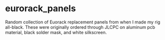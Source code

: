 # eurorack_panels

Random collection of Euorack replacement panels from when I made my rig all-black.  These were originally ordered through JLCPC on aluminum pcb material, black solder mask, and white silkscreen.